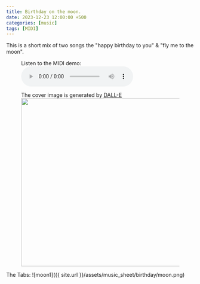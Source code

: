 ```yaml
---
title: Birthday on the moon.
date: 2023-12-23 12:00:00 +500
categories: [music]
tags: [MIDI]
---
```


This is a short mix of two songs the "happy birthday to you" & "fly me to the moon".<br /> 
<figure>
    <figcaption>Listen to the MIDI demo:</figcaption>
    <audio
        controls
        src="https://puar-playground.github.io/assets/audio/Birthday_Moonlight.mp3">
            <a href="https://puar-playground.github.io/assets/audio/Birthday_Moonlight.mp3">
                audio
            </a>
    </audio>
</figure>

<figure>
    <figcaption>The cover image is generated by <a href="https://openart.ai/home?gclid=CjwKCAiAlJKuBhAdEiwAnZb7lUVODdUX1XUCgi0pkYZkvKLJABsXje3bsy8sGTQIiNjTSwlTM6LMjhoC6moQAvD_BwE" target="_blank">DALL-E</a></figcaption>
    <img src="https://puar-playground.github.io/assets/img/covers/moon.png"
        width="450" 
        height="450" 
    />
</figure>

The Tabs:
![moon1]({{ site.url }}/assets/music_sheet/birthday/moon.png)<br /> 